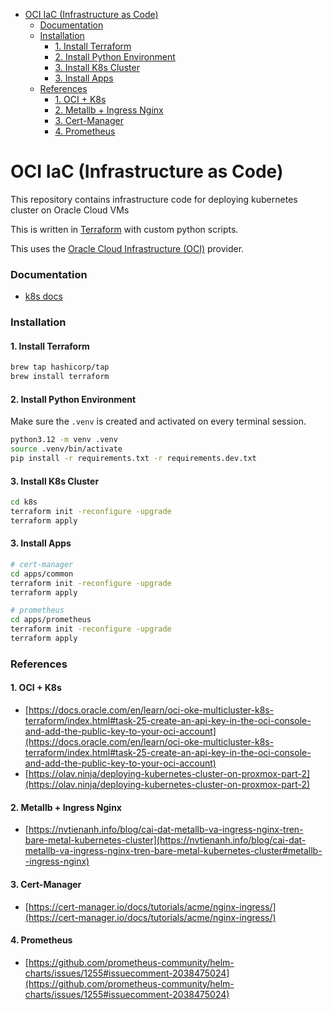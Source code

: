 - [OCI IaC (Infrastructure as Code)](#oci-iac-infrastructure-as-code)
    - [Documentation](#documentation)
    - [Installation](#installation)
      - [1. Install Terraform](#1-install-terraform)
      - [2. Install Python Environment](#2-install-python-environment)
      - [3. Install K8s Cluster](#3-install-k8s-cluster)
      - [3. Install Apps](#3-install-apps)
    - [References](#references)
      - [1. OCI + K8s](#1-oci--k8s)
      - [2. Metallb + Ingress Nginx](#2-metallb--ingress-nginx)
      - [3. Cert-Manager](#3-cert-manager)
      - [4. Prometheus](#4-prometheus)

# OCI IaC (Infrastructure as Code)

This repository contains infrastructure code for deploying kubernetes cluster on Oracle Cloud VMs

This is written in [Terraform](https://www.terraform.io/) with custom python scripts.

This uses the [Oracle Cloud Infrastructure (OCI)](https://www.oracle.com/cloud/) provider.

### Documentation

- [k8s docs](./docs/k8s.md)

### Installation

#### 1. Install Terraform

```bash
brew tap hashicorp/tap
brew install terraform
```

#### 2. Install Python Environment

Make sure the `.venv` is created and activated on every terminal session.

```bash
python3.12 -m venv .venv
source .venv/bin/activate
pip install -r requirements.txt -r requirements.dev.txt
```

#### 3. Install K8s Cluster

```bash
cd k8s
terraform init -reconfigure -upgrade
terraform apply
```

#### 3. Install Apps

```bash
# cert-manager
cd apps/common
terraform init -reconfigure -upgrade
terraform apply

# prometheus
cd apps/prometheus
terraform init -reconfigure -upgrade
terraform apply
```

### References

#### 1. OCI + K8s
- [https://docs.oracle.com/en/learn/oci-oke-multicluster-k8s-terraform/index.html#task-25-create-an-api-key-in-the-oci-console-and-add-the-public-key-to-your-oci-account](https://docs.oracle.com/en/learn/oci-oke-multicluster-k8s-terraform/index.html#task-25-create-an-api-key-in-the-oci-console-and-add-the-public-key-to-your-oci-account)
- [https://olav.ninja/deploying-kubernetes-cluster-on-proxmox-part-2](https://olav.ninja/deploying-kubernetes-cluster-on-proxmox-part-2)

#### 2. Metallb + Ingress Nginx
- [https://nvtienanh.info/blog/cai-dat-metallb-va-ingress-nginx-tren-bare-metal-kubernetes-cluster](https://nvtienanh.info/blog/cai-dat-metallb-va-ingress-nginx-tren-bare-metal-kubernetes-cluster#metallb--ingress-nginx)

#### 3. Cert-Manager
- [https://cert-manager.io/docs/tutorials/acme/nginx-ingress/](https://cert-manager.io/docs/tutorials/acme/nginx-ingress/)

#### 4. Prometheus
- [https://github.com/prometheus-community/helm-charts/issues/1255#issuecomment-2038475024](https://github.com/prometheus-community/helm-charts/issues/1255#issuecomment-2038475024)
